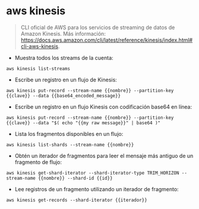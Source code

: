 # aws kinesis

> CLI oficial de AWS para los servicios de streaming de datos de Amazon Kinesis.
> Más información: <https://docs.aws.amazon.com/cli/latest/reference/kinesis/index.html#cli-aws-kinesis>.

- Muestra todos los streams de la cuenta:

`aws kinesis list-streams`

- Escribe un registro en un flujo de Kinesis:

`aws kinesis put-record --stream-name {{nombre}} --partition-key {{clave}} --data {{base64_encoded_message}}`

- Escribe un registro en un flujo Kinesis con codificación base64 en línea:

`aws kinesis put-record --stream-name {{nombre}} --partition-key {{clave}} --data "$( echo "{{my raw message}}" | base64 )"`

- Lista los fragmentos disponibles en un flujo:

`aws kinesis list-shards --stream-name {{nombre}}`

- Obtén un iterador de fragmentos para leer el mensaje más antiguo de un fragmento de flujo:

`aws kinesis get-shard-iterator --shard-iterator-type TRIM_HORIZON --stream-name {{nombre}} --shard-id {{id}}`

- Lee registros de un fragmento utilizando un iterador de fragmento:

`aws kinesis get-records --shard-iterator {{iterador}}`
